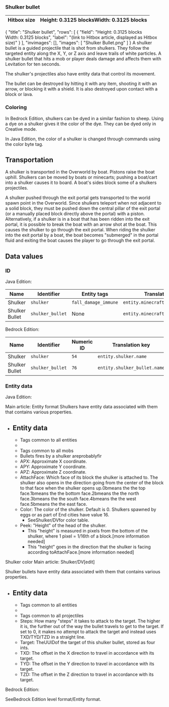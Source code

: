 ### Shulker bullet
| Hitbox size | Height: 0.3125 blocksWidth: 0.3125 blocks |
|-------------|-------------------------------------------|

{
    "title": "Shulker bullet",
    "rows": [
        {
            "field": "Height: 0.3125 blocks<br>Width: 0.3125 blocks",
            "label": "(link to Hitbox article, displayed as Hitbox size)"
        }
    ],
    "invimages": [],
    "images": [
        "Shulker Bullet.png"
    ]
}
A shulker bullet is a guided projectile that is shot from shulkers. They follow the targeted entity along the X, Y, or Z axis and leave trails of white particles. A shulker bullet that hits a mob or player deals damage and affects them with Levitation for ten seconds.

The shulker's projectiles also have entity data that control its movement.

The bullet can be destroyed by hitting it with any item, shooting it with an arrow, or blocking it with a shield. It is also destroyed upon contact with a block or lava.

### Coloring
In Bedrock Edition, shulkers can be dyed in a similar fashion to sheep. Using a dye on a shulker gives it the color of the dye. They can be dyed only in Creative mode.

In Java Edition, the color of a shulker is changed through commands using the color byte tag.

## Transportation
A shulker is transported in the Overworld by boat. Pistons raise the boat uphill.
Shulkers can be moved by boats or minecarts; pushing a boat/cart into a shulker causes it to board. A boat's sides block some of a shulkers projectiles.

A shulker pushed through the exit portal gets transported to the world spawn point in the Overworld. Since shulkers teleport when not adjacent to a solid block, they must be pushed down the central pillar of the exit portal (or a manually placed block directly above the portal) with a piston. Alternatively, if a shulker is in a boat that has been ridden into the exit portal, it is possible to break the boat with an arrow shot at the boat. This causes the shulker to go through the exit portal. When riding the shulker into the exit portal by a boat, the boat becomes "submerged" in the portal fluid and exiting the boat causes the player to go through the exit portal.

## Data values
### ID
Java Edition:

| Name           | Identifier       | Entity tags          | Translation key                   |
|----------------|------------------|----------------------|-----------------------------------|
| Shulker        | `shulker`        | `fall_damage_immune` | `entity.minecraft.shulker`        |
| Shulker Bullet | `shulker_bullet` | None                 | `entity.minecraft.shulker_bullet` |

Bedrock Edition:

| Name           | Identifier       | Numeric ID | Translation key              |
|----------------|------------------|------------|------------------------------|
| Shulker        | `shulker`        | `54`       | `entity.shulker.name`        |
| Shulker Bullet | `shulker_bullet` | `76`       | `entity.shulker_bullet.name` |

### Entity data
Java Edition:

Main article: Entity format
Shulkers have entity data associated with them that contains various properties.

- Entity data
	- 
	- Tags common to all entities
	- 
	- Tags common to all mobs
	- Bullets fires by a shulker areprobablyfir
	- APX: Approximate X coordinate.
	- APY: Approximate Y coordinate.
	- APZ: Approximate Z coordinate.
	- AttachFace: Which face of its block the shulker is attached to. The shulker also opens in the direction going from the center of the block to that face when the shulker opens up.0bmeans the the top face.1bmeans the the bottom face.2bmeans the the north face.3bmeans the the south face.4bmeans the the west face.5bmeans the the east face.
	- Color: The color of the shulker. Default is 0. Shulkers spawned by eggs or as part of End cities have value 16.
		- SeeShulker/DVfor color table.
	- Peek: "Height" of the head of the shulker.
		- This "height" is measured in pixels from the bottom of the shulker, where 1 pixel = 1/16th of a block.[more information needed]
		- This "height" goes in the direction that the shulker is facing according toAttachFace.[more information needed]


Shulker color
Main article: Shulker/DV[edit]

Shulker bullets have entity data associated with them that contains various properties.

- Entity data
	- 
	- Tags common to all entities
	- 
	- Tags common to all projectiles
	- Steps: How many "steps" it takes to attack to the target. The higher it is, the further out of the way the bullet travels to get to the target. If set to 0, it makes no attempt to attack the target and instead uses TXD/TYD/TZD in a straight line.
	- Target: TheUUIDof the target of this shulker bullet, stored as four ints.
	- TXD: The offset in the X direction to travel in accordance with its target.
	- TYD: The offset in the Y direction to travel in accordance with its target.
	- TZD: The offset in the Z direction to travel in accordance with its target.


Bedrock Edition:

SeeBedrock Edition level format/Entity format.

